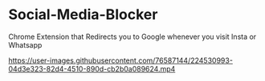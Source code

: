 # Social-Media-Blocker
Chrome Extension that Redirects you to Google whenever you visit Insta or Whatsapp


https://user-images.githubusercontent.com/76587144/224530993-04d3e323-82d4-4510-890d-cb2b0a089624.mp4

